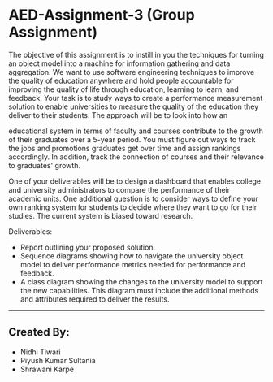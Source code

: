 # AED-Assignment-3 (Group Assignment)

The objective of this assignment is to instill in you the techniques for turning an object model into a machine for information gathering and data aggregation. We want to use software engineering techniques to improve the quality of education anywhere and hold people accountable for improving the quality of life through education, learning to learn, and feedback. Your task is to study ways to create a performance measurement solution to enable universities to measure the quality of the education they deliver to their students. The approach will be to look into how an

educational system in terms of faculty and courses contribute to the growth of their graduates over a 5-year period. You must figure out ways to track the jobs and promotions graduates get over time and assign rankings accordingly. In addition, track the connection of courses and their relevance to graduates' growth.

One of your deliverables will be to design a dashboard that enables college and university administrators to compare the performance of their academic units. One additional question is to consider ways to define your own ranking system for students to decide where they want to go for their studies. The current system is biased toward research.

Deliverables:

* Report outlining your proposed solution.
* Sequence diagrams showing how to navigate the university object model to deliver performance metrics needed for performance and feedback.
* A class diagram showing the changes to the university model to support the new capabilities. This diagram must include the additional methods and attributes required to deliver the results.

---

## Created By:
* Nidhi Tiwari
* Piyush Kumar Sultania
* Shrawani Karpe
